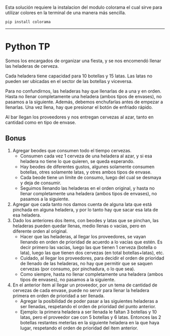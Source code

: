 Esta solución requiere la instalacion del modulo colorama el cual sirve para utilizar colores en la terminal de una manera más sencilla. 

~~~
pip install colorama
~~~

---

# Python TP
Somos los encargados de organizar una fiesta, y se nos encomendó llenar las heladeras de cerveza.

Cada heladera tiene capacidad para 10 botellas  y 15 latas. Las latas no pueden ser
ubicadas en el sector de las botellas y viceversa.

Para no confundirnos, las heladeras hay que llenarlas de a una y en orden. Hasta no llenar completamente
una heladera (ambos tipos de envases), no pasamos a la siguiente. Además, debemos enchufarlas antes
de empezar a llenarlas. Una vez llena, hay que presionar el botón de enfriado rápido.

Al bar llegan los proveedores y nos entregan cervezas al azar, tanto en cantidad como en tipo de envase. 

## Bonus
1. Agregar beodes que consumen todo el tiempo cervezas.
	* Consumen cada vez 1 cerveza de una heladera al azar, y si esa heladera no tiene lo que quieren, se queda esperando.
	* Hay beodes de diferentes gustos, algunes solamente consumen botellas, otres solamente latas, y otres ambos tipos de envase. 
	* Cada beode tiene un límite de consumo, luego del cual se desmaya y deja de consumir.
	* Seguimos llenando las heladeras en el orden original, y  hasta no llenar completamente una heladera (ambos tipos de envases), no pasamos a la siguiente.
1. Agregar que cada tanto nos damos cuenta de alguna lata que está pinchada en alguna heladera, y por lo tanto hay que sacar esa lata de esa heladera.
1. Dado los anteriores dos ítems, con beodes y latas que se pinchan, las heladeras pueden quedar llenas, medio llenas o vacías, pero en diferente orden al original.
	* Hacer que las heladeras, al llegar los proveedores, se vayan llenando en orden de prioridad de acuerdo a lo vacías que estén. Es decir primero las vacías, luego las que tienen 1 cerveza (botella o lata), luego las que tienen dos cervezas (en total botellas+latas), etc.
	* Cuidado, al llegar los proveedores, para decidir el orden de prioridad de llenado de las heladeras, no hay que permitir que se saquen cervezas (por consumo, por pinchadura, o lo que sea).
	* Como siempre, hasta no llenar completamente una heladera (ambos tipos de envases), no pasamos a la siguiente.
1. En el anterior ítem al llegar un proveedor, por un tema de cantidad de cervezas de cada envase, puede no servir para llenar la heladera primera en orden de prioridad a ser llenada.
	* Agregar la posibilidad de poder pasar a las siguientes heladeras a ser llenadas, respetando el orden de prioridad del punto anterior.
	* Ejemplo: la primera heladera a ser llenada le faltan 3 botellas y 10 latas, pero el proveedor cae con 5 botellas y 6 latas. Entonces las 2 botellas restantes meterlas en la siguiente heladera en la que haya lugar, respetando el orden de prioridad del ítem anterior.
